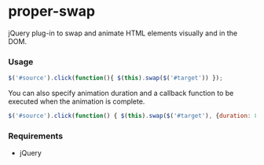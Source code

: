 # proper-swap
jQuery plug-in to swap and animate HTML elements visually and in the DOM.

### Usage

```javascript
$('#source').click(function(){ $(this).swap($('#target')) });
```

You can also specify animation duration and a callback function to be executed when the animation is complete.

```javascript
$('#source').click(function() { $(this).swap($('#target'), {duration: 800}, function() { alert('Done!'); }) });
```


### Requirements
* jQuery
